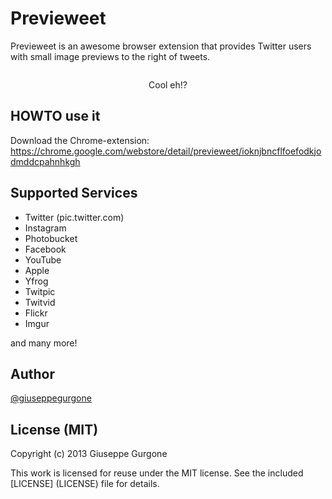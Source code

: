 # Previeweet

Previeweet is an awesome browser extension that provides Twitter users with small image previews to the right of tweets.

<p align="center">
  <img src="//raw.github.com/giuseppeg/Previeweet/master/screenshot.png" alt="" title="Cool eh?!">
</p>
<p align="center">
  Cool eh!?
</p>


## HOWTO use it


Download the Chrome-extension: https://chrome.google.com/webstore/detail/previeweet/ioknjbncflfoefodkjodmddcpahnhkgh

## Supported Services

* Twitter (pic.twitter.com)
* Instagram
* Photobucket
* Facebook
* YouTube
* Apple
* Yfrog
* Twitpic
* Twitvid
* Flickr
* Imgur

and many more!

## Author

[@giuseppegurgone](http://twitter.com/giuseppegurgone)

## License (MIT)

Copyright (c) 2013 Giuseppe Gurgone

This work is licensed for reuse under the MIT license.
See the included [LICENSE] (LICENSE) file for details.
